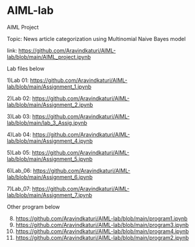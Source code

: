 # AIML-lab

AIML Project

Topic: News article categorization using Multinomial Naive Bayes model

link: https://github.com/Aravindkaturi/AIML-lab/blob/main/AIML_project.ipynb

Lab files below

1)Lab 01: https://github.com/Aravindkaturi/AIML-lab/blob/main/Assignment_1.ipynb

2)Lab 02: https://github.com/Aravindkaturi/AIML-lab/blob/main/Assignment_2.ipynb

3)Lab 03: https://github.com/Aravindkaturi/AIML-lab/blob/main/lab_3_Assig.ipynb

4)Lab 04: https://github.com/Aravindkaturi/AIML-lab/blob/main/Assignment_4.ipynb

5)Lab 05: https://github.com/Aravindkaturi/AIML-lab/blob/main/Assignment_5.ipynb

6)Lab_06: https://github.com/Aravindkaturi/AIML-lab/blob/main/Assignment_6.ipynb

7)Lab_07: https://github.com/Aravindkaturi/AIML-lab/blob/main/Assignment_7.ipynb

Other program below

8) https://github.com/Aravindkaturi/AIML-lab/blob/main/program1.ipynb
9) https://github.com/Aravindkaturi/AIML-lab/blob/main/program3.ipynb
10) https://github.com/Aravindkaturi/AIML-lab/blob/main/program4.ipynb
11) https://github.com/Aravindkaturi/AIML-lab/blob/main/program2.ipynb
